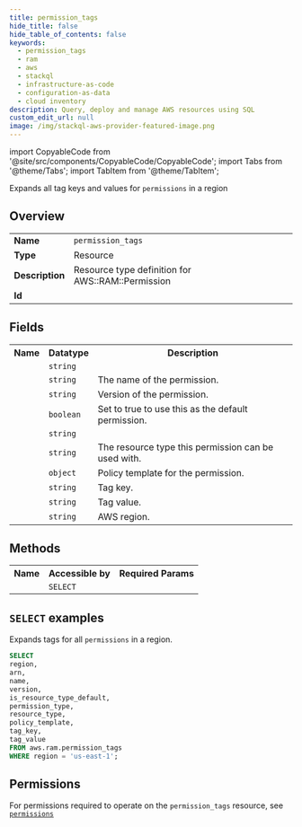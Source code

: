 ```yaml
---
title: permission_tags
hide_title: false
hide_table_of_contents: false
keywords:
  - permission_tags
  - ram
  - aws
  - stackql
  - infrastructure-as-code
  - configuration-as-data
  - cloud inventory
description: Query, deploy and manage AWS resources using SQL
custom_edit_url: null
image: /img/stackql-aws-provider-featured-image.png
---
```


import CopyableCode from '@site/src/components/CopyableCode/CopyableCode';
import Tabs from '@theme/Tabs';
import TabItem from '@theme/TabItem';

Expands all tag keys and values for <code>permissions</code> in a region

## Overview
<table>
<tbody>
<tr><td><b>Name</b></td><td><code>permission_tags</code></td></tr>
<tr><td><b>Type</b></td><td>Resource</td></tr>
<tr><td><b>Description</b></td><td>Resource type definition for AWS::RAM::Permission</td></tr>
<tr><td><b>Id</b></td><td><CopyableCode code="aws.ram.permission_tags" /></td></tr>
</tbody>
</table>

## Fields
<table>
<tbody>
<tr><th>Name</th><th>Datatype</th><th>Description</th></tr><tr><td><CopyableCode code="arn" /></td><td><code>string</code></td><td></td></tr>
<tr><td><CopyableCode code="name" /></td><td><code>string</code></td><td>The name of the permission.</td></tr>
<tr><td><CopyableCode code="version" /></td><td><code>string</code></td><td>Version of the permission.</td></tr>
<tr><td><CopyableCode code="is_resource_type_default" /></td><td><code>boolean</code></td><td>Set to true to use this as the default permission.</td></tr>
<tr><td><CopyableCode code="permission_type" /></td><td><code>string</code></td><td></td></tr>
<tr><td><CopyableCode code="resource_type" /></td><td><code>string</code></td><td>The resource type this permission can be used with.</td></tr>
<tr><td><CopyableCode code="policy_template" /></td><td><code>object</code></td><td>Policy template for the permission.</td></tr>
<tr><td><CopyableCode code="tag_key" /></td><td><code>string</code></td><td>Tag key.</td></tr>
<tr><td><CopyableCode code="tag_value" /></td><td><code>string</code></td><td>Tag value.</td></tr>
<tr><td><CopyableCode code="region" /></td><td><code>string</code></td><td>AWS region.</td></tr>
</tbody>
</table>

## Methods

<table>
<tbody>
  <tr>
    <th>Name</th>
    <th>Accessible by</th>
    <th>Required Params</th>
  </tr>
  <tr>
    <td><CopyableCode code="list_resources" /></td>
    <td><code>SELECT</code></td>
    <td><CopyableCode code="region" /></td>
  </tr>
</tbody>
</table>

## `SELECT` examples
Expands tags for all <code>permissions</code> in a region.
```sql
SELECT
region,
arn,
name,
version,
is_resource_type_default,
permission_type,
resource_type,
policy_template,
tag_key,
tag_value
FROM aws.ram.permission_tags
WHERE region = 'us-east-1';
```


## Permissions

For permissions required to operate on the <code>permission_tags</code> resource, see <a href="/services/ram/permissions/#permissions"><code>permissions</code></a>

